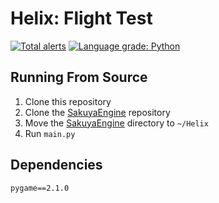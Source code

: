 # Helix: Flight Test
[![Total alerts](https://img.shields.io/lgtm/alerts/g/FirstLevelGames/Helix.svg?logo=lgtm&logoWidth=18)](https://lgtm.com/projects/g/FirstLevelGames/Helix/alerts/)
[![Language grade: Python](https://img.shields.io/lgtm/grade/python/g/FirstLevelGames/Helix.svg?logo=lgtm&logoWidth=18)](https://lgtm.com/projects/g/FirstLevelGames/Helix/context:python)

## Running From Source
1. Clone this repository
2. Clone the [SakuyaEngine](https://github.com/novialriptide/SakuyaEngine) repository
3. Move the [SakuyaEngine](https://github.com/novialriptide/SakuyaEngine) directory to `~/Helix`
4. Run `main.py`

## Dependencies
```
pygame==2.1.0
```